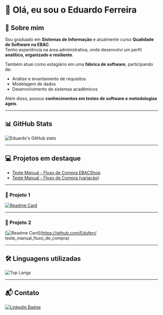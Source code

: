 # 👋 Olá, eu sou o Eduardo Ferreira

## 🚀 Sobre mim
Sou graduado em **Sistemas de Informação** e atualmente curso **Qualidade de Software na EBAC**.  
Tenho experiência na área administrativa, onde desenvolvi um perfil **analítico, organizado e resiliente**.  

Também atuei como estagiário em uma **fábrica de software**, participando de:  
- Análise e levantamento de requisitos  
- Modelagem de dados  
- Desenvolvimento de sistemas acadêmicos  

Além disso, possuo **conhecimentos em testes de software e metodologias ágeis**.  

---

## 📊 GitHub Stats
![Eduardo's GitHub stats](https://github-readme-stats.vercel.app/api?username=Eduferr&show_icons=true&theme=dark)  

---

## 💻 Projetos em destaque
- [Teste Manual - Fluxo de Compra EBACShop](https://github.com/Eduferr/teste_manual_fluxo_de_compra_ebacshop)  
- [Teste Manual - Fluxo de Compra (variação)](https://github.com/Eduferr/teste_manual_fluxo_de_compra)  
---
### 🔹 Projeto 1  
[![Readme Card](https://github-readme-stats.vercel.app/api/pin/?username=Eduferr&repo=teste_manual_fluxo_de_compra_ebacshop&theme=dark)](https://github.com/Eduferr/teste_manual_fluxo_de_compra_ebacshop)

---

### 🔹 Projeto 2  
[![Readme Card](https://github-readme-stats.vercel.app/api/pin/?username=Eduferr&repo=Teste_manual_fluxo_de_compra&theme=dark)](https://github.com/Eduferr/ teste_manual_fluxo_de_compra)

---

## 🛠️ Linguagens utilizadas
![Top Langs](https://github-readme-stats.vercel.app/api/top-langs/?username=Eduferr&layout=compact&theme=dark)

---

## 📬 Contato
[![Linkedin Badge](https://img.shields.io/badge/-Eduardo%20Santos-0077B5?style=for-the-badge&logo=Linkedin&logoColor=white)](https://www.linkedin.com/in/edufgs/)
